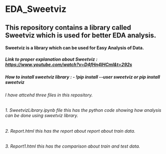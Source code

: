 # EDA_Sweetviz
## This repository contains a library called Sweetviz which is used for better EDA analysis.
#### Sweetviz is a library which can be used for Easy Analysis of Data.
##### Link to proper explanation about Sweetviz : https://www.youtube.com/watch?v=D4fHn4lHCmI&t=292s
##### How to install sweetviz library : - !pip install --user sweetviz or pip install sweetviz

###### I have attcehd three files in this repository.

###### 1. SweetvizLibrary.ipynb file this has the python code showing how analysis can be done using sweetviz library. 
###### 2. Report.html this has the report about report about train data.
###### 3. Report1.html this has the comparison about train and test data.


